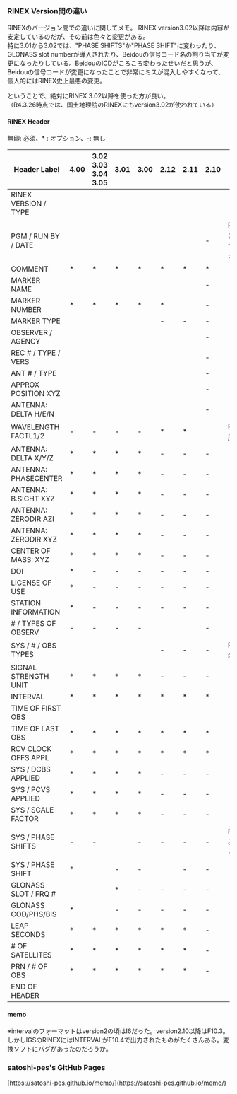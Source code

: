 ### RINEX Version間の違い

RINEXのバージョン間での違いに関してメモ。
RINEX version3.02以降は内容が安定しているのだが、その前は色々と変更がある。  
特に3.01から3.02では、"PHASE SHIFTS"か"PHASE SHIFT"に変わったり、GLONASS slot numberが導入されたり、Beidouの信号コード名の割り当てが変更になったりしている。BeidouのICDがころころ変わったせいだと思うが、Beidouの信号コードが変更になったことで非常にミスが混入しやすくなって、個人的にはRINEX史上最悪の変更。  

ということで、絶対にRINEX 3.02以降を使った方が良い。  
（R4.3.26時点では、国土地理院のRINEXにもversion3.02が使われている）

#### RINEX Header
無印: 必須、\* : オプション、-: 無し

|Header Label        |4.00  |3.02 <br> 3.03 <br> 3.04 <br> 3.05| 3.01 | 3.00 | 2.12 | 2.11 |2.10  | 備考 |
| ------------------ | ---- | -------------------------------- | ---- | ---- | ---- | ---- | ---- | ---- | 
|RINEX VERSION / TYPE|      |                                  |      |      |      |      |      |      |
|PGM / RUN BY / DATE |      |                                  |      |      |      |      |  -   | RINEX4からは複数行指定できるようになった     |
|COMMENT             |  *   |                              *   |  *   |  *   |  *   |  *   |  *   |      | 
|MARKER NAME         |      |                                  |      |      |      |      |  -   |      |
|MARKER NUMBER       |  *   |                              *   |  *   |  *   |  *   |      |  -   |      |
|MARKER TYPE         |      |                                  |      |      |  -   |  -   |  -   |      |
|OBSERVER / AGENCY   |      |                                  |      |      |      |      |  -   |      |
|REC # / TYPE / VERS |      |                                  |      |      |      |      |  -   |      |
|ANT # / TYPE        |      |                                  |      |      |      |      |  -   |      |
|APPROX POSITION XYZ |      |                                  |      |      |      |      |  -   |      |
|ANTENNA: DELTA H/E/N|      |                                  |      |      |      |      |  -   |      |
|WAVELENGTH FACTL1/2 |  -   |                              -   |  -   |  -   |  *   |  *   |      | RINEX3以降廃止     |
|ANTENNA: DELTA X/Y/Z|  *   |                              *   |  *   |  *   |  -   |  -   |  -   |      |
|ANTENNA: PHASECENTER|  *   |                              *   |  *   |  *   |  -   |  -   |  -   |      |
|ANTENNA: B.SIGHT XYZ|  *   |                              *   |  *   |  *   |  -   |  -   |  -   |      |
|ANTENNA: ZERODIR AZI|  *   |                              *   |  *   |  *   |  -   |  -   |  -   |      |
|ANTENNA: ZERODIR XYZ|  *   |                              *   |  *   |  *   |  -   |  -   |  -   |      |
|CENTER OF MASS: XYZ |  *   |                              *   |  *   |  *   |  -   |  -   |  -   |      |
|DOI                 |  *   |                              -   |  -   |  -   |  -   |  -   |  -   |      |
|LICENSE OF USE      |  *   |                              -   |  -   |  -   |  -   |  -   |  -   |      |
|STATION INFORMATION |  *   |                              -   |  -   |  -   |  -   |  -   |  -   |      |
|# / TYPES OF OBSERV |  -   |                              -   |  -   |  -   |      |      |  -   |      |
|SYS / # / OBS TYPES |      |                                  |      |      |  -   |  -   |  -   | RINEX3から名称変更     |
|SIGNAL STRENGTH UNIT|  *   |                              *   |  *   |  *   |  -   |  -   |  -   |      |
|INTERVAL            |  *   |                              *   |  *   |  *   |  *   |  *   |  *   |      |
|TIME OF FIRST OBS   |      |                                  |      |      |      |      |      |      |
|TIME OF LAST OBS    |  *   |                              *   |  *   |  *   |  *   |  *   |  *   |      |
|RCV CLOCK OFFS APPL |  *   |                              *   |  *   |  *   |  *   |  *   |  *   |      |
|SYS / DCBS APPLIED  |  *   |                              *   |  *   |  *   |  -   |  -   |  -   |      |
|SYS / PCVS APPLIED  |  *   |                              *   |  *   |  *   |  -   |  -   |  -   |      |
|SYS / SCALE FACTOR  |  *   |                              *   |  *   |  *   |  -   |  -   |  -   |      |
|SYS / PHASE SHIFTS  |  -   |                              -   |      |  -   |  -   |  -   |  -   | RINEX3.01のみ"SHIFTS"だった     |
|SYS / PHASE SHIFT   |  *   |                                  |  -   |  -   |      |  -   |  -   |      |
|GLONASS SLOT / FRQ #|      |                                  |  *   |  -   |  -   |  -   |  -   |      |
|GLONASS COD/PHS/BIS |  *   |                                  |  -   |  -   |  -   |  -   |  -   |      |
|LEAP SECONDS        |  *   |                              *   |  *   |  *   |  *   |  *   |  -   |      |
|# OF SATELLITES     |  *   |                              *   |  *   |  *   |  *   |  *   |  -   |      |
|PRN / # OF OBS      |  *   |                              *   |  *   |  *   |  *   |  *   |  -   |      |
|END OF HEADER       |      |                                  |      |      |      |      |      |      |

#### memo
※intervalのフォーマットはversion2の頃はI6だった。version2.10以降はF10.3。しかしIGSのRINEXにはINTERVALがF10.4で出力されたものがたくさんある。変換ソフトにバグがあったのだろうか。


### satoshi-pes's GitHub Pages
[https://satoshi-pes.github.io/memo/](https://satoshi-pes.github.io/memo/)
